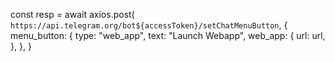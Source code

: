  const resp = await axios.post(
    `https://api.telegram.org/bot${accessToken}/setChatMenuButton`,
    {
      menu_button: {
        type: "web_app",
        text: "Launch Webapp",
        web_app: {
          url: url,
        },
      },
    }

